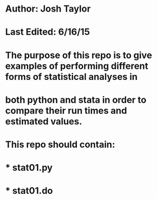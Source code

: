 # Author: Josh Taylor
# Last Edited: 6/16/15

# The purpose of this repo is to give examples of performing different forms of statistical analyses in 
# both python and stata in order to compare their run times and estimated values. 
#
#
#
#


# This repo should contain:
# * stat01.py
# * stat01.do